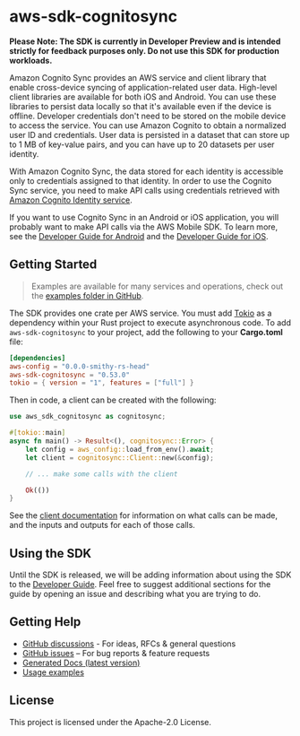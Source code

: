 # aws-sdk-cognitosync

**Please Note: The SDK is currently in Developer Preview and is intended strictly for
feedback purposes only. Do not use this SDK for production workloads.**

Amazon Cognito Sync provides an AWS service and client library that enable cross-device syncing of application-related user data. High-level client libraries are available for both iOS and Android. You can use these libraries to persist data locally so that it's available even if the device is offline. Developer credentials don't need to be stored on the mobile device to access the service. You can use Amazon Cognito to obtain a normalized user ID and credentials. User data is persisted in a dataset that can store up to 1 MB of key-value pairs, and you can have up to 20 datasets per user identity.

With Amazon Cognito Sync, the data stored for each identity is accessible only to credentials assigned to that identity. In order to use the Cognito Sync service, you need to make API calls using credentials retrieved with [Amazon Cognito Identity service](http://docs.aws.amazon.com/cognitoidentity/latest/APIReference/Welcome.html).

If you want to use Cognito Sync in an Android or iOS application, you will probably want to make API calls via the AWS Mobile SDK. To learn more, see the [Developer Guide for Android](http://docs.aws.amazon.com/mobile/sdkforandroid/developerguide/cognito-sync.html) and the [Developer Guide for iOS](http://docs.aws.amazon.com/mobile/sdkforios/developerguide/cognito-sync.html).

## Getting Started

> Examples are available for many services and operations, check out the
> [examples folder in GitHub](https://github.com/awslabs/aws-sdk-rust/tree/main/examples).

The SDK provides one crate per AWS service. You must add [Tokio](https://crates.io/crates/tokio)
as a dependency within your Rust project to execute asynchronous code. To add `aws-sdk-cognitosync` to
your project, add the following to your **Cargo.toml** file:

```toml
[dependencies]
aws-config = "0.0.0-smithy-rs-head"
aws-sdk-cognitosync = "0.53.0"
tokio = { version = "1", features = ["full"] }
```

Then in code, a client can be created with the following:

```rust
use aws_sdk_cognitosync as cognitosync;

#[tokio::main]
async fn main() -> Result<(), cognitosync::Error> {
    let config = aws_config::load_from_env().await;
    let client = cognitosync::Client::new(&config);

    // ... make some calls with the client

    Ok(())
}
```

See the [client documentation](https://docs.rs/aws-sdk-cognitosync/latest/aws_sdk_cognitosync/client/struct.Client.html)
for information on what calls can be made, and the inputs and outputs for each of those calls.

## Using the SDK

Until the SDK is released, we will be adding information about using the SDK to the
[Developer Guide](https://docs.aws.amazon.com/sdk-for-rust/latest/dg/welcome.html). Feel free to suggest
additional sections for the guide by opening an issue and describing what you are trying to do.

## Getting Help

* [GitHub discussions](https://github.com/awslabs/aws-sdk-rust/discussions) - For ideas, RFCs & general questions
* [GitHub issues](https://github.com/awslabs/aws-sdk-rust/issues/new/choose) – For bug reports & feature requests
* [Generated Docs (latest version)](https://awslabs.github.io/aws-sdk-rust/)
* [Usage examples](https://github.com/awslabs/aws-sdk-rust/tree/main/examples)

## License

This project is licensed under the Apache-2.0 License.

